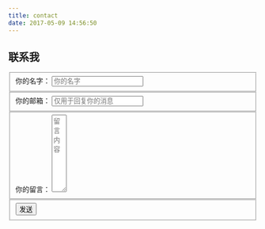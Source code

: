 ```yaml
---
title: contact
date: 2017-05-09 14:56:50
---
```


## 联系我

<form action="//formspree.io/ming_c@hotmail.com" class="col-md-6 col-sm-6 col-xs-12" method="POST">
    <fieldset class="field">
        <label class="label" for="name"><span class="label-content">你的名字：</span></label>
        <input class="input" type="text" name="name" placeholder="你的名字" required/>
    </fieldset><fieldset class="field">
        <label class="label" for="_replyto"><span class="label-content">你的邮箱：</span></label>
        <input class="input" type="email" name="_replyto" placeholder="仅用于回复你的消息" required/>
    </fieldset><fieldset class="field">
        <label class="label" for="message"><span class="label-content">你的留言：</span></label>
        <textarea class="input" name="message" cols="1" rows="10" placeholder="留言内容" required></textarea>
    </fieldset>
    <fieldset class="field field-button">
        <input class="button submit" type="submit" value="发送"/>
    </fieldset>
    <input class="hidden" type="text" name="_gotcha" style="display:none"/>
    <input class="hidden" type="hidden" name="_subject" value="来自 <%= config.url %> 的留言"/>
</form>
<script>
    [].slice.call(document.querySelectorAll('.input')).forEach(function(inputEl) {
        // in case the input is already filled..
        if (inputEl.value.trim() !== '') {
            jQuery(this).parent('fieldset').addClass('input--filled');
        }
        // events:
        inputEl.addEventListener('focus', onInputFocus);
        inputEl.addEventListener('blur', onInputBlur);
    });

    function onInputFocus(ev) {
        jQuery(this).parent('fieldset').addClass('input--filled');
    }

    function onInputBlur(ev) {
        if (ev.target.value.trim() === '') {
            jQuery(this).parent('fieldset').removeClass('input--filled');
        }
    }
</script>

